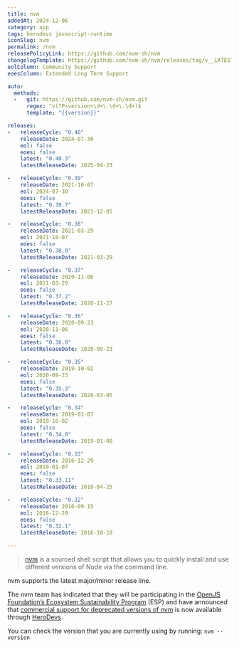 ```yaml
---
title: nvm
addedAt: 2024-12-06
category: app
tags: herodevs javascript-runtime
iconSlug: nvm
permalink: /nvm
releasePolicyLink: https://github.com/nvm-sh/nvm
changelogTemplate: https://github.com/nvm-sh/nvm/releases/tag/v__LATEST__
eolColumn: Community Support
eoesColumn: Extended Long Term Support

auto:
  methods:
  -   git: https://github.com/nvm-sh/nvm.git
      regex: ^v(?P<version>\d+\.\d+\.\d+)$
      template: "{{version}}"

releases:
-   releaseCycle: "0.40"
    releaseDate: 2024-07-30
    eol: false
    eoes: false
    latest: "0.40.3"
    latestReleaseDate: 2025-04-23

-   releaseCycle: "0.39"
    releaseDate: 2021-10-07
    eol: 2024-07-30
    eoes: false
    latest: "0.39.7"
    latestReleaseDate: 2023-12-05

-   releaseCycle: "0.38"
    releaseDate: 2021-03-29
    eol: 2021-10-07
    eoes: false
    latest: "0.38.0"
    latestReleaseDate: 2021-03-29

-   releaseCycle: "0.37"
    releaseDate: 2020-11-06
    eol: 2021-03-29
    eoes: false
    latest: "0.37.2"
    latestReleaseDate: 2020-11-27

-   releaseCycle: "0.36"
    releaseDate: 2020-09-23
    eol: 2020-11-06
    eoes: false
    latest: "0.36.0"
    latestReleaseDate: 2020-09-23

-   releaseCycle: "0.35"
    releaseDate: 2019-10-02
    eol: 2020-09-23
    eoes: false
    latest: "0.35.3"
    latestReleaseDate: 2020-03-05

-   releaseCycle: "0.34"
    releaseDate: 2019-01-07
    eol: 2019-10-02
    eoes: false
    latest: "0.34.0"
    latestReleaseDate: 2019-01-08

-   releaseCycle: "0.33"
    releaseDate: 2016-12-29
    eol: 2019-01-07
    eoes: false
    latest: "0.33.11"
    latestReleaseDate: 2018-04-25

-   releaseCycle: "0.32"
    releaseDate: 2016-09-15
    eol: 2016-12-29
    eoes: false
    latest: "0.32.1"
    latestReleaseDate: 2016-10-18

---
```


> [nvm](https://github.com/nvm-sh/nvm) is a sourced shell script
> that allows you to quickly install and use different versions
> of Node via the command line.

nvm supports the latest major/minor release line.

The nvm team has indicated that they will be participating in the
[OpenJS Foundation’s Ecosystem Sustainability Program](https://openjsf.org/ecosystem-sustainability-program)
(ESP) and have announced that [commercial support for deprecated versions of nvm](https://github.com/nvm-sh/nvm?tab=readme-ov-file#enterprise-support) is
now available through [HeroDevs](https://www.herodevs.com/support/).

You can check the version that you are currently using by running: `nvm --version`
